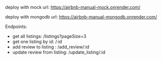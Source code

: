 deploy with mock url: https://airbnb-manual-mock.onrender.com/

deploy with mongodb url: https://airbnb-manual-mongodb.onrender.com/


Endpoints:
 - get all listings:            /listings?pageSize=3
 - get one listing by id:       /:id
 - add review to listing :      /add_review/:id
 - update review from listing:  /update_listing/:id